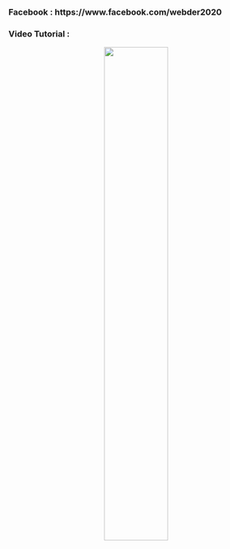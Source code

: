 <h3>Facebook : https://www.facebook.com/webder2020</h3>
<h3>Video Tutorial : </h3>


[<p align="center"><img src="https://user-images.githubusercontent.com/96941642/162601374-609d6ad4-33dc-4307-b8e3-50949df6b9c5.jpg" width="50%"></p>](https://youtu.be/TWii_Ws48uQ "Now in Android: 55")
